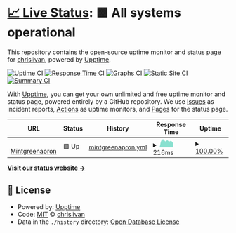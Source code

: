 # [📈 Live Status](https://chrislivan.github.io/upptime-mintgreenapron): <!--live status--> **🟩 All systems operational**

This repository contains the open-source uptime monitor and status page for [chrislivan](https://chrislivan.github.io/upptime-mintgreenapron), powered by [Upptime](https://github.com/upptime/upptime).

[![Uptime CI](https://github.com/chrislivan/upptime-mintgreenapron/workflows/Uptime%20CI/badge.svg)](https://github.com/chrislivan/upptime-mintgreenapron/actions?query=workflow%3A%22Uptime+CI%22)
[![Response Time CI](https://github.com/chrislivan/upptime-mintgreenapron/workflows/Response%20Time%20CI/badge.svg)](https://github.com/chrislivan/upptime-mintgreenapron/actions?query=workflow%3A%22Response+Time+CI%22)
[![Graphs CI](https://github.com/chrislivan/upptime-mintgreenapron/workflows/Graphs%20CI/badge.svg)](https://github.com/chrislivan/upptime-mintgreenapron/actions?query=workflow%3A%22Graphs+CI%22)
[![Static Site CI](https://github.com/chrislivan/upptime-mintgreenapron/workflows/Static%20Site%20CI/badge.svg)](https://github.com/chrislivan/upptime-mintgreenapron/actions?query=workflow%3A%22Static+Site+CI%22)
[![Summary CI](https://github.com/chrislivan/upptime-mintgreenapron/workflows/Summary%20CI/badge.svg)](https://github.com/chrislivan/upptime-mintgreenapron/actions?query=workflow%3A%22Summary+CI%22)

With [Upptime](https://upptime.js.org), you can get your own unlimited and free uptime monitor and status page, powered entirely by a GitHub repository. We use [Issues](https://github.com/chrislivan/upptime-mintgreenapron/issues) as incident reports, [Actions](https://github.com/chrislivan/upptime-mintgreenapron/actions) as uptime monitors, and [Pages](https://chrislivan.github.io/upptime-mintgreenapron) for the status page.

<!--start: status pages-->
<!-- This summary is generated by Upptime (https://github.com/upptime/upptime) -->
<!-- Do not edit this manually, your changes will be overwritten -->
<!-- prettier-ignore -->
| URL | Status | History | Response Time | Uptime |
| --- | ------ | ------- | ------------- | ------ |
| <img alt="" src="https://icons.duckduckgo.com/ip3/www.mintgreenapron.com.ico" height="13"> [Mintgreenapron](https://www.mintgreenapron.com) | 🟩 Up | [mintgreenapron.yml](https://github.com/chrislivan/upptime-mintgreenapron/commits/HEAD/history/mintgreenapron.yml) | <details><summary><img alt="Response time graph" src="./graphs/mintgreenapron/response-time-week.png" height="20"> 216ms</summary><br><a href="https://chrislivan.github.io/upptime-mintgreenapron/history/mintgreenapron"><img alt="Response time 221" src="https://img.shields.io/endpoint?url=https%3A%2F%2Fraw.githubusercontent.com%2Fchrislivan%2Fupptime-mintgreenapron%2FHEAD%2Fapi%2Fmintgreenapron%2Fresponse-time.json"></a><br><a href="https://chrislivan.github.io/upptime-mintgreenapron/history/mintgreenapron"><img alt="24-hour response time 153" src="https://img.shields.io/endpoint?url=https%3A%2F%2Fraw.githubusercontent.com%2Fchrislivan%2Fupptime-mintgreenapron%2FHEAD%2Fapi%2Fmintgreenapron%2Fresponse-time-day.json"></a><br><a href="https://chrislivan.github.io/upptime-mintgreenapron/history/mintgreenapron"><img alt="7-day response time 216" src="https://img.shields.io/endpoint?url=https%3A%2F%2Fraw.githubusercontent.com%2Fchrislivan%2Fupptime-mintgreenapron%2FHEAD%2Fapi%2Fmintgreenapron%2Fresponse-time-week.json"></a><br><a href="https://chrislivan.github.io/upptime-mintgreenapron/history/mintgreenapron"><img alt="30-day response time 220" src="https://img.shields.io/endpoint?url=https%3A%2F%2Fraw.githubusercontent.com%2Fchrislivan%2Fupptime-mintgreenapron%2FHEAD%2Fapi%2Fmintgreenapron%2Fresponse-time-month.json"></a><br><a href="https://chrislivan.github.io/upptime-mintgreenapron/history/mintgreenapron"><img alt="1-year response time 221" src="https://img.shields.io/endpoint?url=https%3A%2F%2Fraw.githubusercontent.com%2Fchrislivan%2Fupptime-mintgreenapron%2FHEAD%2Fapi%2Fmintgreenapron%2Fresponse-time-year.json"></a></details> | <details><summary><a href="https://chrislivan.github.io/upptime-mintgreenapron/history/mintgreenapron">100.00%</a></summary><a href="https://chrislivan.github.io/upptime-mintgreenapron/history/mintgreenapron"><img alt="All-time uptime 100.00%" src="https://img.shields.io/endpoint?url=https%3A%2F%2Fraw.githubusercontent.com%2Fchrislivan%2Fupptime-mintgreenapron%2FHEAD%2Fapi%2Fmintgreenapron%2Fuptime.json"></a><br><a href="https://chrislivan.github.io/upptime-mintgreenapron/history/mintgreenapron"><img alt="24-hour uptime 100.00%" src="https://img.shields.io/endpoint?url=https%3A%2F%2Fraw.githubusercontent.com%2Fchrislivan%2Fupptime-mintgreenapron%2FHEAD%2Fapi%2Fmintgreenapron%2Fuptime-day.json"></a><br><a href="https://chrislivan.github.io/upptime-mintgreenapron/history/mintgreenapron"><img alt="7-day uptime 100.00%" src="https://img.shields.io/endpoint?url=https%3A%2F%2Fraw.githubusercontent.com%2Fchrislivan%2Fupptime-mintgreenapron%2FHEAD%2Fapi%2Fmintgreenapron%2Fuptime-week.json"></a><br><a href="https://chrislivan.github.io/upptime-mintgreenapron/history/mintgreenapron"><img alt="30-day uptime 100.00%" src="https://img.shields.io/endpoint?url=https%3A%2F%2Fraw.githubusercontent.com%2Fchrislivan%2Fupptime-mintgreenapron%2FHEAD%2Fapi%2Fmintgreenapron%2Fuptime-month.json"></a><br><a href="https://chrislivan.github.io/upptime-mintgreenapron/history/mintgreenapron"><img alt="1-year uptime 100.00%" src="https://img.shields.io/endpoint?url=https%3A%2F%2Fraw.githubusercontent.com%2Fchrislivan%2Fupptime-mintgreenapron%2FHEAD%2Fapi%2Fmintgreenapron%2Fuptime-year.json"></a></details>

<!--end: status pages-->

[**Visit our status website →**](https://chrislivan.github.io/upptime-mintgreenapron)

## 📄 License

- Powered by: [Upptime](https://github.com/upptime/upptime)
- Code: [MIT](./LICENSE) © [chrislivan](https://chrislivan.github.io/upptime-mintgreenapron)
- Data in the `./history` directory: [Open Database License](https://opendatacommons.org/licenses/odbl/1-0/)
